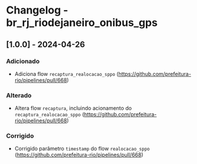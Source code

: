 # Changelog - br_rj_riodejaneiro_onibus_gps

## [1.0.0] - 2024-04-26

### Adicionado

- Adiciona flow `recaptura_realocacao_sppo` (https://github.com/prefeitura-rio/pipelines/pull/668)

### Alterado

- Altera flow `recaptura`, incluindo acionamento do `recaptura_realocacao_sppo` (https://github.com/prefeitura-rio/pipelines/pull/668)

### Corrigido

- Corrigido parâmetro `timestamp` do flow `realocacao_sppo` (https://github.com/prefeitura-rio/pipelines/pull/668)